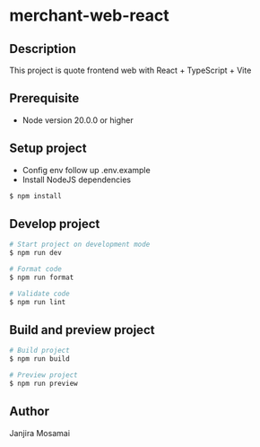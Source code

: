 # merchant-web-react

## Description

This project is quote frontend web with React + TypeScript + Vite

## Prerequisite

- Node version 20.0.0 or higher

## Setup project

- Config env follow up .env.example
- Install NodeJS dependencies

```bash
$ npm install
```

## Develop project

```bash
# Start project on development mode
$ npm run dev

# Format code
$ npm run format

# Validate code
$ npm run lint
```

## Build and preview project

```bash
# Build project
$ npm run build

# Preview project
$ npm run preview
```

## Author

Janjira Mosamai
